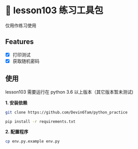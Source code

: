 # 🚂 lesson103 练习工具包
仅用作练习使用

## Features
- [x] 打印测试
- [x] 获取随机密码

## 使用
lesson103 需要运行在 python 3.6 以上版本（其它版本暂未测试)

**1. 安装依赖**
```bash
git clone https://github.com/Devin6Tam/python_practice

pip install -r requirements.txt
```

**2. 配置程序**
```bash
cp env.py.example env.py
```